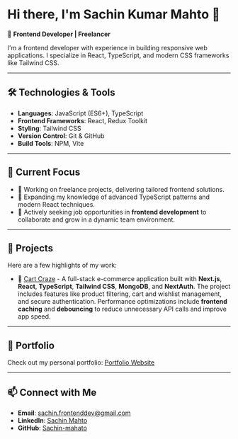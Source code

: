# Hi there, I'm Sachin Kumar Mahto 👋  

🎯 **Frontend Developer | Freelancer**  

I'm a frontend developer with experience in building responsive web applications. I specialize in React, TypeScript, and modern CSS frameworks like Tailwind CSS.

---

## 🛠️ Technologies & Tools  
- **Languages**: JavaScript (ES6+), TypeScript  
- **Frontend Frameworks**: React, Redux Toolkit  
- **Styling**: Tailwind CSS  
- **Version Control**: Git & GitHub  
- **Build Tools**: NPM, Vite  

---

## 🌟 Current Focus  
- 🔨 Working on freelance projects, delivering tailored frontend solutions.  
- 🌱 Expanding my knowledge of advanced TypeScript patterns and modern React techniques.  
- 💼 Actively seeking job opportunities in **frontend development** to collaborate and grow in a dynamic team environment.  

---

## 🚀 Projects  
Here are a few highlights of my work:  
- 🛒 [Cart Craze](https://github.com/Sachin-Mahato/cart-craze) - A full-stack e-commerce application built with **Next.js**, **React**, **TypeScript**, **Tailwind CSS**, **MongoDB**, and **NextAuth**. The project includes features like product filtering, cart and wishlist management, and secure authentication. Performance optimizations include **frontend caching** and **debouncing** to reduce unnecessary API calls and improve app speed.


---

## 💼 Portfolio  
Check out my personal portfolio: [Portfolio Website](https://sachin-mahato.github.io/portfolio/)  

---

## 📫 Connect with Me  
- **Email**: sachin.frontenddev@gmail.com  
- **LinkedIn**: [Sachin Mahto](https://www.linkedin.com/in/sachinkumarmahato/)  
- **GitHub**: [Sachin-mahato](https://github.com/sachin-mahato)  

